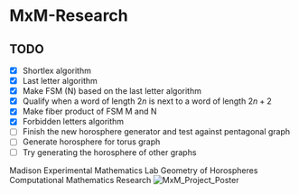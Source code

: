# MxM-Research

## TODO

- [x] Shortlex algorithm
- [x] Last letter algorithm
- [x] Make FSM (N) based on the last letter algorithm
- [x] Qualify when a word of length $2n$ is next to a word of length $2n+2$
- [x] Make fiber product of FSM M and N
- [x] Forbidden letters algorithm
- [ ] Finish the new horosphere generator and test against pentagonal graph
- [ ] Generate horosphere for torus graph
- [ ] Try generating the horosphere of other graphs

Madison Experimental Mathematics Lab Geometry of Horospheres Computational Mathematics Research
![MxM_Project_Poster](https://github.com/noahjillson/MxM-Research/blob/main/Hyperbolic_Horospheres_In_Graphs.png?raw=true)
